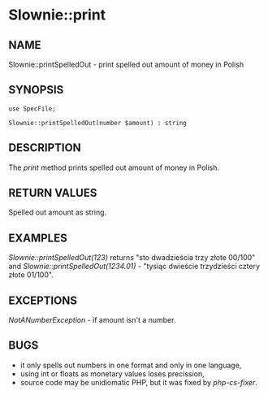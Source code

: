 Slownie::print
==============

NAME
----
Slownie::printSpelledOut - print spelled out amount of money in Polish

SYNOPSIS
--------
```
use SpecFile;

Slownie::printSpelledOut(number $amount) : string
```

DESCRIPTION
-----------
The *print* method prints spelled out amount of money in Polish.

RETURN VALUES
-------------
Spelled out amount as string.

EXAMPLES
--------
*Slownie::printSpelledOut(123)* returns "sto dwadzieścia trzy złote 00/100" and *Slownie::printSpelledOut(1234.01)* - "tysiąc dwieście trzydzieści cztery złote 01/100".

EXCEPTIONS
----------
*NotANumberException* - if amount isn't a number.

BUGS
----
* it only spells out numbers in one format and only in one language,
* using int or floats as monetary values loses precission,
* source code may be unidiomatic PHP, but it was fixed by *php-cs-fixer*.
